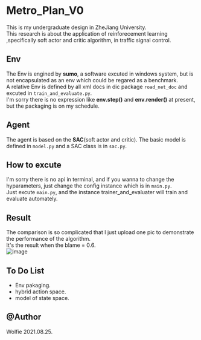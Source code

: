 # Metro_Plan_V0
This is my undergraduate design in ZheJiang University.  
This research is about the application of reinforecement learning ,specifically soft actor and critic algorithm, in traffic signal control. 

## Env
The Env is engined by **sumo**, a software excuted in windows system, but is not encapsulated as an env which could be regared as a benchmark.  
A relative Env is defined by all xml docs in dic package `road_net_doc` and excuted in `train_and_evaluate.py`.   
I'm sorry there is no expression like **env.step()** and  __env.render()__ at present, but the packaging is on my schedule.   

## Agent
The agent is based on the **SAC**(soft actor and critic). 
The basic model is defined in `model.py` and a SAC class is in `sac.py`. 

## How to excute
I'm sorry there is no api in terminal, and if you wanna to change the hyparameters, just change the config instance which is in `main.py`.  
Just excute `main.py`, and the instance trainer_and_evaluater will train and evaluate automately.  
 
## Result
The comparison is so complicated that I just upload one pic to demonstrate the performance of the algorithm.  
It's the result when the blame = 0.6.  
![image](https://user-images.githubusercontent.com/51565689/130783094-bac2858c-8eb7-4f18-bc41-08c2df452097.png)

## To Do List  
* Env pakaging.  
* hybrid action space.  
* model of state space. 

## @Author
Wolfie 2021.08.25. 


